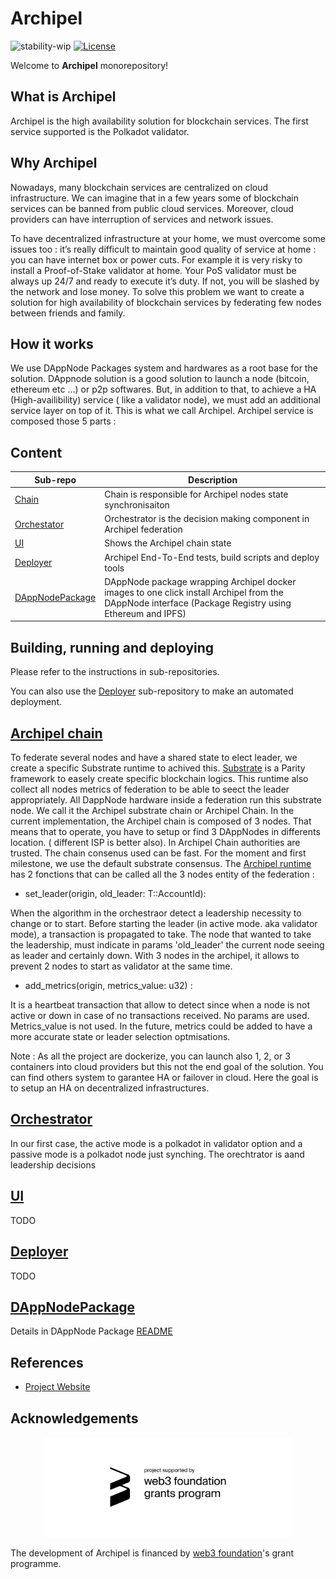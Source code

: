# Archipel
![stability-wip](https://img.shields.io/badge/stability-work_in_progress-lightgrey.svg)
[![License](https://img.shields.io/badge/License-Apache%202.0-blue.svg)](https://opensource.org/licenses/Apache-2.0)

Welcome to **Archipel** monorepository!

## What is Archipel

Archipel is the high availability solution for blockchain services. The first service supported is the Polkadot validator.


## Why Archipel

Nowadays, many blockchain services are centralized on cloud infrastructure. We can imagine that in a few years some of blockchain services can be banned from public cloud services. Moreover, cloud providers can have interruption of services and network issues.

To have decentralized infrastructure at your home, we must overcome some issues too : it’s really difficult to maintain good quality of service at home : you can have internet box or power cuts. For example it is very risky to install a Proof-of-Stake validator at home. Your PoS validator must be always up 24/7 and ready to execute it’s duty. If not, you will be slashed by the network and lose money.
To solve this problem we want to create a solution for high availability of blockchain services by federating few nodes between friends and family.

## How it works 

We use DAppNode Packages system and hardwares as a root base for the solution.
DAppnode solution is a good solution to launch a node (bitcoin, ethereum etc ...) or p2p softwares. But, in addition to that, to achieve a HA (High-availibility) service ( like a validator node), we must add an additional service layer on top of it. This is what we call Archipel. Archipel service is composed those 5 parts :


## Content

| Sub-repo | Description |
| --- | --- |
| [Chain](chain/) | Chain is responsible for Archipel nodes state synchronisaiton |
| [Orchestator](orchestrator/) | Orchestrator is the decision making component in Archipel federation |
| [UI](ui/) | Shows the Archipel chain state |
| [Deployer](deployer/) | Archipel End-To-End tests, build scripts and deploy tools |
| [DAppNodePackage](https://github.com/luguslabs/DAppNodePackage-archipel) | DAppNode package wrapping Archipel docker images to one click install Archipel from the DAppNode interface (Package Registry using Ethereum and IPFS) |

## Building, running and deploying

Please refer to the instructions in sub-repositories.

You can also use the [Deployer](deployer/) sub-repository to make an automated deployment.


## [Archipel chain](https://github.com/luguslabs/archipel/tree/master/chain)
To federate several nodes and have a shared state to elect leader, we create a specific Substrate runtime to achived this. [Substrate](https://substrate.dev/) is a Parity framework to easely create specific blockchain logics. This runtime also collect all nodes metrics of federation to be able to seect the leader appropriately. 
All DappNode hardware inside a federation run this substrate node. We call it the Archipel substrate chain or Archipel Chain.
In the current implementation, the Archipel chain is composed of 3 nodes. That means that to operate, you have to setup or find 3 DAppNodes in differents location. ( different ISP is better also). 
In Archipel Chain authorities are trusted. The chain consenus used can be fast. For the moment and first milestone, we use the default substrate consensus.
The [Archipel runtime](https://github.com/luguslabs/archipel/blob/master/chain/runtime/src/archipel.rs) has 2 fonctions that can be called all the 3 nodes entity of the federation :
- set_leader(origin, old_leader: T::AccountId): 

When the algorithm in the orchestraor detect a leadership necessity to change or to start. Before starting the leader (in active mode. aka validator mode), a transaction is propagated to take. The node that wanted to take the leadership, must indicate in params 'old_leader' the current node seeing as leader and certainly down.
With 3 nodes in the archipel, it allows to prevent 2 nodes to start as validator at the same time.
- add_metrics(origin, metrics_value: u32) : 

It is a heartbeat transaction that allow to detect since when a node is not active or down in case of no transactions received. No params are used. Metrics_value is not used. In the future, metrics could be added to have a more accurate state or leader selection optmisations. 


Note : As all the project are dockerize, you can launch also 1, 2, or 3 containers into cloud providers but this not the end goal of the solution. You can find others system to garantee HA or failover in cloud. Here the goal is to setup an HA on decentralized infrastructures.

## [Orchestrator](https://github.com/luguslabs/archipel/tree/master/orchestrator)

In our first case, the active mode is a polkadot in validator option and a passive mode is a polkadot node just synching. The orechtrator is aand leadership decisions
 
 
## [UI](https://github.com/luguslabs/archipel/tree/master/ui)
TODO

## [Deployer](https://github.com/luguslabs/archipel/tree/master/deployer)

TODO

## [DAppNodePackage](https://github.com/luguslabs/DAppNodePackage-archipel)

  Details in DAppNode Package [README](https://github.com/luguslabs/DAppNodePackage-archipel)

## References

* [Project Website](https://archipel.id)

## Acknowledgements
<p align="center">
  <img src=./web3_foundation_grants_badge.svg width = 400>
</p>

The development of Archipel is financed by [web3 foundation](https://web3.foundation/)'s grant programme. 
